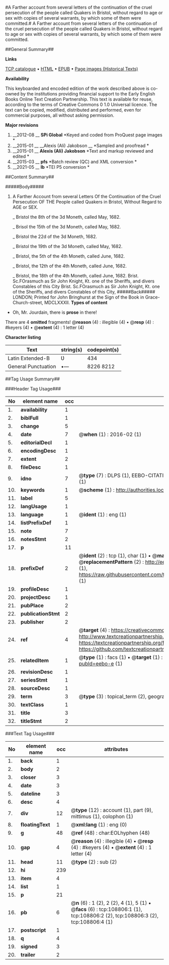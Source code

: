 #A Farther account from several letters of the continuation of the cruel persecution of the people called Quakers in Bristol, without regard to age or sex with copies of several warrants, by which some of them were committed.#
A Farther account from several letters of the continuation of the cruel persecution of the people called Quakers in Bristol, without regard to age or sex with copies of several warrants, by which some of them were committed.

##General Summary##

**Links**

[TCP catalogue](http://www.ota.ox.ac.uk/tcp/)  • 
[HTML](http://tei.it.ox.ac.uk/tcp/Texts-HTML/free/A40/A40965.html)  • 
[EPUB](http://tei.it.ox.ac.uk/tcp/Texts-EPUB/free/A40/A40965.epub) • 
[Page images (Historical Texts)](https://historicaltexts.jisc.ac.uk/eebo-19370420e)

**Availability**

This keyboarded and encoded edition of the work described above is co-owned by the
    institutions providing financial support to the Early English Books Online Text Creation
    Partnership. This text is available for reuse, according to the terms of  Creative Commons 0 1.0 Universal
    licence. The text can be copied, modified, distributed and performed, even for commercial
    purposes, all without asking permission.

**Major revisions**

1. __2012-08 __ __SPi Global__ *Keyed and coded from ProQuest page images *
1. __2015-01 __ __Alexis (Ali) Jakobson __ *Sampled and proofread *
1. __2015-01 __ __Alexis (Ali) Jakobson__ *Text and markup reviewed and edited *
1. __2015-03 __ __pfs__ *Batch review (QC) and XML conversion *
1. __2021-05 __ __lb__ *TEI P5 conversion *

##Content Summary##

#####Body#####

1. A Farther Account from several Letters Of the Continuation of the Cruel Persecution OF THE People called Quakers in Bristol, Without Regard to AGE or SEX.

    _ Bristol the 8th of the 3d Moneth, called May, 1682.

    _ Brisol the 15th of the 3d Moneth, called May, 1682.

    _ Bristol the 22d of the 3d Moneth, 1682.

    _ Bristol the 19th of the 3d Moneth, called May, 1682.

    _ Bristol, the 5th of the 4th Moneth, called June, 1682.

    _ Bristol, the 12th of the 4th Moneth, called June, 1682.

    _ Bristol, the 18th of the 4th Moneth, called June, 1682.
Brist. Sc.FOrasmuch as Sir John Knight, Kt. one of the Sheriffs, and divers Constables of this City Brist. Sc.FOrasmuch as Sir John Knight, Kt. one of the Sheriffs, and divers Constables of this City,
#####Back#####
LONDON; Printed for John Bringhurst at the Sign of the Book in Grace-Church-street, MDCLXXXII.
**Types of content**

  * Oh, Mr. Jourdain, there is **prose** in there!

There are 4 **omitted** fragments! 
 @__reason__ (4) : illegible (4)  •  @__resp__ (4) : #keyers (4)  •  @__extent__ (4) : 1 letter (4)

**Character listing**


|Text|string(s)|codepoint(s)|
|---|---|---|
|Latin Extended-B|Ʋ|434|
|General Punctuation|•—|8226 8212|

##Tag Usage Summary##

###Header Tag Usage###

|No|element name|occ|attributes|
|---|---|---|---|
|1.|__availability__|1||
|2.|__biblFull__|1||
|3.|__change__|5||
|4.|__date__|7| @__when__ (1) : 2016-02 (1)|
|5.|__editorialDecl__|1||
|6.|__encodingDesc__|1||
|7.|__extent__|2||
|8.|__fileDesc__|1||
|9.|__idno__|7| @__type__ (7) : DLPS (1), EEBO-CITATION (1), VID (1), EEBO-PROQUEST (1), STC (2), OCLC (1)|
|10.|__keywords__|1| @__scheme__ (1) : http://authorities.loc.gov/ (1)|
|11.|__label__|5||
|12.|__langUsage__|1||
|13.|__language__|1| @__ident__ (1) : eng (1)|
|14.|__listPrefixDef__|1||
|15.|__note__|7||
|16.|__notesStmt__|2||
|17.|__p__|11||
|18.|__prefixDef__|2| @__ident__ (2) : tcp (1), char (1)  •  @__matchPattern__ (2) : ([0-9\-]+):([0-9IVX]+) (1), (.+) (1)  •  @__replacementPattern__ (2) : http://eebo.chadwyck.com/downloadtiff?vid=$1&page=$2 (1), https://raw.githubusercontent.com/textcreationpartnership/Texts/master/tcpchars.xml#$1 (1)|
|19.|__profileDesc__|1||
|20.|__projectDesc__|1||
|21.|__pubPlace__|2||
|22.|__publicationStmt__|2||
|23.|__publisher__|2||
|24.|__ref__|4| @__target__ (4) : https://creativecommons.org/publicdomain/zero/1.0/ (1), http://www.textcreationpartnership.org/docs/. (1), https://textcreationpartnership.org/faq/#faq05 (1), https://github.com/textcreationpartnership (1)|
|25.|__relatedItem__|1| @__type__ (1) : facs (1)  •  @__target__ (1) : https://data.historicaltexts.jisc.ac.uk/view?pubId=eebo-e (1)|
|26.|__revisionDesc__|1||
|27.|__seriesStmt__|1||
|28.|__sourceDesc__|1||
|29.|__term__|3| @__type__ (3) : topical_term (2), geographic_name (1)|
|30.|__textClass__|1||
|31.|__title__|3||
|32.|__titleStmt__|2||


###Text Tag Usage###

|No|element name|occ|attributes|
|---|---|---|---|
|1.|__back__|1||
|2.|__body__|2||
|3.|__closer__|3||
|4.|__date__|3||
|5.|__dateline__|3||
|6.|__desc__|4||
|7.|__div__|12| @__type__ (12) : account (1), part (9), mittimus (1), colophon (1)|
|8.|__floatingText__|1| @__xml:lang__ (1) : eng (0)|
|9.|__g__|48| @__ref__ (48) : char:EOLhyphen (48)|
|10.|__gap__|4| @__reason__ (4) : illegible (4)  •  @__resp__ (4) : #keyers (4)  •  @__extent__ (4) : 1 letter (4)|
|11.|__head__|11| @__type__ (2) : sub (2)|
|12.|__hi__|239||
|13.|__item__|4||
|14.|__list__|1||
|15.|__p__|21||
|16.|__pb__|6| @__n__ (6) : 1 (2), 2 (2), 4 (1), 5 (1)  •  @__facs__ (6) : tcp:108806:1 (1), tcp:108806:2 (2), tcp:108806:3 (2), tcp:108806:4 (1)|
|17.|__postscript__|1||
|18.|__q__|4||
|19.|__signed__|3||
|20.|__trailer__|2||
